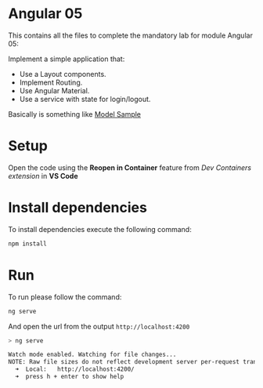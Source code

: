 # Angular 05

This contains all the files to complete the mandatory lab for module Angular 05:

Implement a simple application that:

- Use a Layout components.
- Implement Routing.
- Use Angular Material.
- Use a service with state for login/logout.

Basically is something like [Model Sample](https://carherco.es/curso-angular-ejercicio-final)

# Setup

Open the code using the **Reopen in Container** feature from *Dev Containers extension* in **VS Code**

# Install dependencies

To install dependencies execute the following command:

```bash
npm install
```

# Run 

To run  please follow the command:

```bash
ng serve
```

And open the url from the output `http://localhost:4200`


```bash
> ng serve

Watch mode enabled. Watching for file changes...
NOTE: Raw file sizes do not reflect development server per-request transformations.
  ➜  Local:   http://localhost:4200/
  ➜  press h + enter to show help

```
